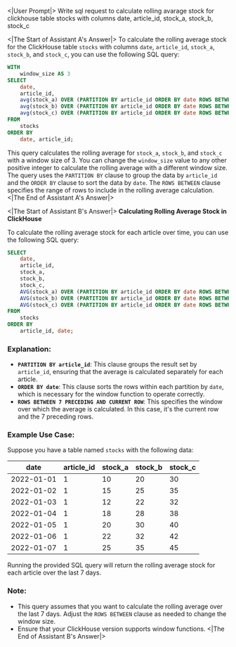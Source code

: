 <|User Prompt|>
Write sql request to calculate rolling avarage stock for clickhouse table stocks with columns date, article_id, stock_a, stock_b, stock_c

<|The Start of Assistant A's Answer|>
To calculate the rolling average stock for the ClickHouse table `stocks` with columns `date`, `article_id`, `stock_a`, `stock_b`, and `stock_c`, you can use the following SQL query:

```sql
WITH
    window_size AS 3
SELECT
    date,
    article_id,
    avg(stock_a) OVER (PARTITION BY article_id ORDER BY date ROWS BETWEEN window_size - 1 PRECEDING AND CURRENT ROW) AS rolling_avg_stock_a,
    avg(stock_b) OVER (PARTITION BY article_id ORDER BY date ROWS BETWEEN window_size - 1 PRECEDING AND CURRENT ROW) AS rolling_avg_stock_b,
    avg(stock_c) OVER (PARTITION BY article_id ORDER BY date ROWS BETWEEN window_size - 1 PRECEDING AND CURRENT ROW) AS rolling_avg_stock_c
FROM
    stocks
ORDER BY
    date, article_id;
```

This query calculates the rolling average for `stock_a`, `stock_b`, and `stock_c` with a window size of 3. You can change the `window_size` value to any other positive integer to calculate the rolling average with a different window size. The query uses the `PARTITION BY` clause to group the data by `article_id` and the `ORDER BY` clause to sort the data by `date`. The `ROWS BETWEEN` clause specifies the range of rows to include in the rolling average calculation.
<|The End of Assistant A's Answer|>

<|The Start of Assistant B's Answer|>
**Calculating Rolling Average Stock in ClickHouse**

To calculate the rolling average stock for each article over time, you can use the following SQL query:

```sql
SELECT 
    date,
    article_id,
    stock_a,
    stock_b,
    stock_c,
    AVG(stock_a) OVER (PARTITION BY article_id ORDER BY date ROWS BETWEEN 7 PRECEDING AND CURRENT ROW) AS rolling_avg_stock_a,
    AVG(stock_b) OVER (PARTITION BY article_id ORDER BY date ROWS BETWEEN 7 PRECEDING AND CURRENT ROW) AS rolling_avg_stock_b,
    AVG(stock_c) OVER (PARTITION BY article_id ORDER BY date ROWS BETWEEN 7 PRECEDING AND CURRENT ROW) AS rolling_avg_stock_c
FROM 
    stocks
ORDER BY 
    article_id, date;
```

### Explanation:

- **`PARTITION BY article_id`**: This clause groups the result set by `article_id`, ensuring that the average is calculated separately for each article.
- **`ORDER BY date`**: This clause sorts the rows within each partition by `date`, which is necessary for the window function to operate correctly.
- **`ROWS BETWEEN 7 PRECEDING AND CURRENT ROW`**: This specifies the window over which the average is calculated. In this case, it's the current row and the 7 preceding rows.

### Example Use Case:

Suppose you have a table named `stocks` with the following data:

| date       | article_id | stock_a | stock_b | stock_c |
|------------|------------|---------|---------|---------|
| 2022-01-01 | 1          | 10      | 20      | 30      |
| 2022-01-02 | 1          | 15      | 25      | 35      |
| 2022-01-03 | 1          | 12      | 22      | 32      |
| 2022-01-04 | 1          | 18      | 28      | 38      |
| 2022-01-05 | 1          | 20      | 30      | 40      |
| 2022-01-06 | 1          | 22      | 32      | 42      |
| 2022-01-07 | 1          | 25      | 35      | 45      |

Running the provided SQL query will return the rolling average stock for each article over the last 7 days.

### Note:

- This query assumes that you want to calculate the rolling average over the last 7 days. Adjust the `ROWS BETWEEN` clause as needed to change the window size.
- Ensure that your ClickHouse version supports window functions.
<|The End of Assistant B's Answer|>